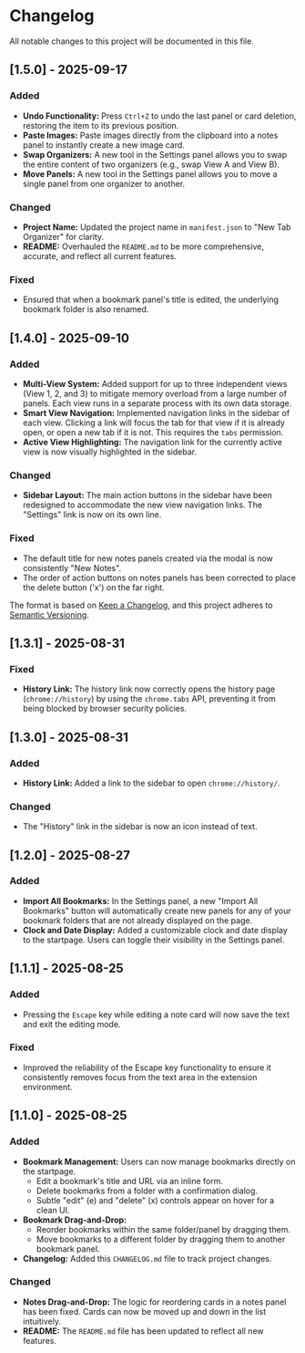 # Changelog

All notable changes to this project will be documented in this file.

## [1.5.0] - 2025-09-17

### Added
- **Undo Functionality:** Press `Ctrl+Z` to undo the last panel or card deletion, restoring the item to its previous position.
- **Paste Images:** Paste images directly from the clipboard into a notes panel to instantly create a new image card.
- **Swap Organizers:** A new tool in the Settings panel allows you to swap the entire content of two organizers (e.g., swap View A and View B).
- **Move Panels:** A new tool in the Settings panel allows you to move a single panel from one organizer to another.

### Changed
- **Project Name:** Updated the project name in `manifest.json` to "New Tab Organizer" for clarity.
- **README:** Overhauled the `README.md` to be more comprehensive, accurate, and reflect all current features.

### Fixed
- Ensured that when a bookmark panel's title is edited, the underlying bookmark folder is also renamed.

## [1.4.0] - 2025-09-10

### Added
- **Multi-View System:** Added support for up to three independent views (View 1, 2, and 3) to mitigate memory overload from a large number of panels. Each view runs in a separate process with its own data storage.
- **Smart View Navigation:** Implemented navigation links in the sidebar of each view. Clicking a link will focus the tab for that view if it is already open, or open a new tab if it is not. This requires the `tabs` permission.
- **Active View Highlighting:** The navigation link for the currently active view is now visually highlighted in the sidebar.

### Changed
- **Sidebar Layout:** The main action buttons in the sidebar have been redesigned to accommodate the new view navigation links. The "Settings" link is now on its own line.

### Fixed
- The default title for new notes panels created via the modal is now consistently "New Notes".
- The order of action buttons on notes panels has been corrected to place the delete button ('x') on the far right.

The format is based on [Keep a Changelog](https://keepachangelog.com/en/1.0.0/),
and this project adheres to [Semantic Versioning](https://semver.org/spec/v2.0.0.html).

## [1.3.1] - 2025-08-31

### Fixed
- **History Link:** The history link now correctly opens the history page (`chrome://history`) by using the `chrome.tabs` API, preventing it from being blocked by browser security policies.

## [1.3.0] - 2025-08-31

### Added
- **History Link:** Added a link to the sidebar to open `chrome://history/`.

### Changed
- The "History" link in the sidebar is now an icon instead of text.

## [1.2.0] - 2025-08-27

### Added
- **Import All Bookmarks:** In the Settings panel, a new "Import All Bookmarks" button will automatically create new panels for any of your bookmark folders that are not already displayed on the page.
- **Clock and Date Display:** Added a customizable clock and date display to the startpage. Users can toggle their visibility in the Settings panel.

## [1.1.1] - 2025-08-25

### Added
- Pressing the `Escape` key while editing a note card will now save the text and exit the editing mode.

### Fixed
- Improved the reliability of the Escape key functionality to ensure it consistently removes focus from the text area in the extension environment.

## [1.1.0] - 2025-08-25

### Added
- **Bookmark Management:** Users can now manage bookmarks directly on the startpage.
    - Edit a bookmark's title and URL via an inline form.
    - Delete bookmarks from a folder with a confirmation dialog.
    - Subtle "edit" (e) and "delete" (x) controls appear on hover for a clean UI.
- **Bookmark Drag-and-Drop:**
    - Reorder bookmarks within the same folder/panel by dragging them.
    - Move bookmarks to a different folder by dragging them to another bookmark panel.
- **Changelog:** Added this `CHANGELOG.md` file to track project changes.

### Changed
- **Notes Drag-and-Drop:** The logic for reordering cards in a notes panel has been fixed. Cards can now be moved up and down in the list intuitively.
- **README:** The `README.md` file has been updated to reflect all new features.
